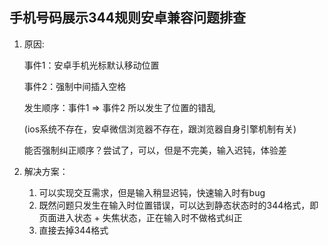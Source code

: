 ## 手机号码展示344规则安卓兼容问题排查

1. 原因:

   事件1：安卓手机光标默认移动位置

   事件2：强制中间插入空格

   发生顺序：事件1 => 事件2  所以发生了位置的错乱  

   (ios系统不存在，安卓微信浏览器不存在，跟浏览器自身引擎机制有关)

   能否强制纠正顺序？尝试了，可以，但是不完美，输入迟钝，体验差

2. 解决方案：

   1. 可以实现交互需求，但是输入稍显迟钝，快速输入时有bug
   2. 既然问题只发生在输入时位置错误，可以达到静态状态时的344格式，即页面进入状态 + 失焦状态，正在输入时不做格式纠正
   3. 直接去掉344格式
